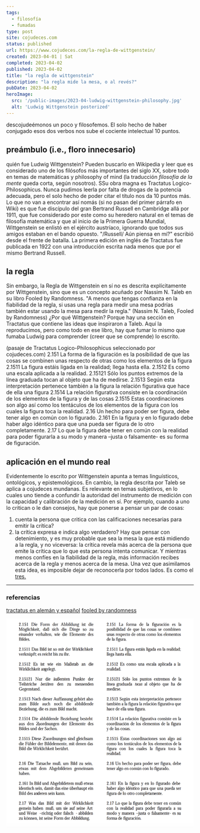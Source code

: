 ```yaml
---
tags:
  - filosofía
  - fumadas
type: post
site: cojudeces.com
status: published
url: https://www.cojudeces.com/la-regla-de-wittgenstein/
created: 2023-04-01 | Sat
completed: 2023-04-02
published: 2023-04-02
title: "la regla de wittgenstein"
description: "la regla mide la mesa, o al revés?"
pubDate: 2023-04-02
heroImage:
  src: '/public-images/2023-04-ludwig-wittgenstein-philosophy.jpg'
  alt: 'Ludwig Wittgenstein posterized'
---
```


descojudeémonos un poco y filosofemos. El solo hecho de haber conjugado esos dos verbos nos sube el cociente intelectual 10 puntos.

## preámbulo (i.e., floro innecesario)
quién fue Ludwig Wittgenstein? Pueden buscarlo en Wikipedia y leer que es considerado uno de los filósofos más importantes del siglo XX, sobre todo en temas de matemáticas y philosophy of mind (la traducción *filosofía de la mente* queda corta, según nosotros).
SSu obra magna es Tractatus Logico-Philosophicus. Nunca pudimos leerla por falta de drogas de la potencia adecuada, pero el solo hecho de poder citar el título nos da 10 puntos más.
Lo que no van a encontrar así nomás (si no pasan del primer párrafo en Wiki) es que fue discípulo del gran Bertrand Russell en Cambridge allá por 1911, que fue considerado por este como su heredero natural en el temas de filosofía matemática y que al inicio de la Primera Guerra Mundial, Wittgenstein se enlistó en el ejército austríaco, ignorando que todos sus amigos estaban en el bando opuesto. "/Russell/ Aún piensa en mí?" escribió desde el frente de batalla.
La primera edición en inglés de Tractatus fue publicada en 1922 con una introducción escrita nada menos que por el mismo Bertrand Russell.

## la regla
Sin embargo, la Regla de Wittgenstein en sí no es descrita explícitamente por Wittgenstein, sino que es un concepto acuñado por Nassim N. Taleb en su libro Fooled by Randomness.
"A menos que tengas confianza en la fiabilidad de la regla, si usas una regla para medir una mesa podrías también estar usando la mesa para medir la regla." (Nassim N. Taleb, Fooled by Randomness)
¿Por qué Wittgenstein? Porque hay una sección en Tractatus que contiene las ideas que inspiraron a Taleb. Aquí la reproducimos, pero como todo en ese libro, hay que fumar lo mismo que fumaba Ludwig para comprender (creer que se comprende) lo escrito.

(pasaje de Tractatus Logico-Philosophicus seleccionado por cojudeces.com)
2.151 La forma de la figuración es la posibilidad de que las cosas se combinen unas respecto de otras como los elementos de la figura
2.1511 La figura estáis ligada en la realidad; llega hasta ella.
2.1512 Es como una escala aplicada a la realidad.
2.15121 Sólo los puntos extremos de la línea graduada tocan al objeto que ha de medirse.
2.1513 Según esta interpretación pertenece también a la figura la relación figurativa que hace de ella una figura
2.1514 La relación figurativa consiste en la coordinación de los elementos de la figura y de las cosas
2.1515 Estas coordinaciones son algo así como los tentáculos de los elementos de la figura con los cuales la figura toca la realidad.
2.16 Un hecho para poder ser figura, debe tener algo en común con lo figurado.
2.161 En la figura y en lo figurado debe haber algo idéntico para que una pueda ser figura de lo otro completamente.
2.17 Lo que la figura debe tener en común con la realidad para poder figurarla a su modo y manera –justa o falsamente- es su forma de figuración.

## aplicación en el mundo real
Evidentemente lo escrito por Wittgenstein apunta a temas linguísticos, ontológicos, y epistemológicos. En cambio, la regla descrita por Taleb se aplica a cojudeces mundanas.
Es relevante en temas subjetivos, en lo cuales uno tiende a confundir la autoridad del instrumento de medición con la capacidad y calibración de la medición en sí.
Por ejemplo, cuando a uno lo critican o le dan consejos, hay que ponerse a pensar un par de cosas:
1) cuenta la persona que critica con las calificaciones necesarias para emitir la crítica?
2) la crítica expresa e indica algo verdadero?
Hay que pensar con detenimiento, y es muy probable que sea la mesa la que está midiendo a la regla, y no viceversa: la crítica revela más acerca de la persona que emite la crítica que lo que esta persona intenta comunicar. Y mientras menos confíes en la fiabilidad de la regla, más información recibes acerca de la regla y menos acerca de la mesa.
Una vez que asimilamos esta idea, es imposible dejar de reconocerla por todos lados. Es como el [tres.](https://www.cojudeces.com/tres/)

---
### referencias
[tractatus en alemán y español](https://www.pensamientopenal.com.ar/system/files/2014/12/doctrina29684.pdf)
[fooled by randomness](https://en.wikipedia.org/wiki/Fooled_by_Randomness)

![screenshot del tractatus de Wittgenstein](./images/2023-04-tractatus-screenshot.png)